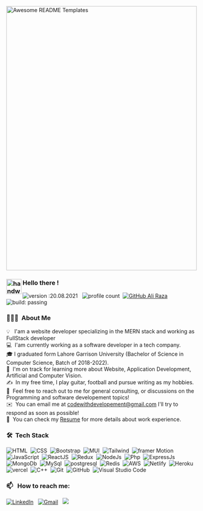  <img
      style="
        width: 100%;
        height: 700px;
        object-fit: cover;
        object-position: bottom;
      "
      src="https://res.cloudinary.com/dyoygzkhe/image/upload/v1712777501/4884785_z6pc4t.jpg"
      alt="Awesome README Templates"
    />


### <img alt="handwavegif" src="https://user-images.githubusercontent.com/39513876/112366216-8cfe7400-8cfe-11eb-8116-7d3dbae20e97.gif" width='40' align="left"/> Hello there !
![version :20.08.2021](https://img.shields.io/badge/version-20.08.2021-informational) &nbsp;
![profile count](https://komarev.com/ghpvc/?username=AliRaza&color=red)&nbsp;
[![GitHub Ali Raza](https://img.shields.io/github/followers/AliRaza?label=follow&style=social)](https://github.com/Ali-Raza-400)&nbsp;
![build: passing](https://img.shields.io/badge/build-passing-success)
### 👨🏻‍💻 &nbsp;About Me

💡 &nbsp; I'am a website developer specializing in the MERN stack and working as FullStack developer \
💻 &nbsp;I'am currently working as a software developer in a tech company. \
🎓&nbsp;I graduated form Lahore Garrison University (Bachelor of Science in Computer Science, Batch of 2018-2022).\
🌱 &nbsp;I'm on track for learning more about Website, Application Development, Artificial  and Computer Vision.\
✍️ &nbsp;In my free time, I play guitar, football and pursue writing as my hobbies.\
💬 &nbsp;Feel free to reach out to me for general consulting, or discussions on the Programming and software developement topics!\
✉️ &nbsp;You can email me at codewithdevelopement@gmail.com I'll try to respond as soon as possible!\
📄 &nbsp;You can check my [Resume](https://drive.google.com/file/d/1APf8exYUfZACWNUn0Og4xcw_b75Ad1lg/view) for more details about work experience.


### 🛠 &nbsp;Tech Stack

![HTML](https://img.shields.io/badge/-HTML-05122A?style=flat&logo=HTML5)&nbsp;
![CSS](https://img.shields.io/badge/-CSS-05122A?style=flat&logo=CSS3&logoColor=1572B6)&nbsp;
![Bootstrap](https://img.shields.io/badge/-Bootstrap-05122A?style=flat&logo=bootstrap&logoColor=563D7C)&nbsp;
![MUI](https://img.shields.io/badge/Material--UI-0081CB?style=for-the-badge&logo=material-ui&logoColor=white)&nbsp;
![Tailwind](https://img.shields.io/badge/Tailwind_CSS-05122A?style=for-the-badge&logo=tailwind-css&logoColor=white)&nbsp;
![framer Motion](https://img.shields.io/badge/Framer-black?style=for-the-badge&logo=framer&logoColor=blue)&nbsp;
![JavaScript](https://img.shields.io/badge/-JavaScript-05122A?style=flat&logo=javascript)&nbsp;
![ReactJS](https://img.shields.io/badge/React-20232A?style=for-the-badge&logo=react&logoColor=61DAFB)&nbsp;
![Redux](https://img.shields.io/badge/Redux-593D88?style=for-the-badge&logo=redux&logoColor=white)&nbsp;
![NodeJs](https://img.shields.io/badge/Node.js-43853D?style=for-the-badge&logo=node.js&logoColor=white)&nbsp;
![Php](https://img.shields.io/badge/PHP-777BB4?style=for-the-badge&logo=php&logoColor=white)&nbsp;
![ExpressJs](https://img.shields.io/badge/Express.js-404D59?style=for-the-badge)&nbsp;
![MongoDb](https://img.shields.io/badge/MongoDB-4EA94B?style=for-the-badge&logo=mongodb&logoColor=white)&nbsp;
![MySql](https://img.shields.io/badge/MySQL-00000F?style=for-the-badge&logo=mysql&logoColor=white)&nbsp;
![postgresql](https://img.shields.io/badge/PostgreSQL-316192?style=for-the-badge&logo=postgresql&logoColor=white)&nbsp;
![Redis](https://img.shields.io/badge/redis-%23DD0031.svg?&style=for-the-badge&logo=redis&logoColor=white)&nbsp;
![AWS](https://img.shields.io/badge/Amazon_AWS-232F3E?style=for-the-badge&logo=amazon-aws&logoColor=white)&nbsp;
![Netlify](https://img.shields.io/badge/Netlify-00C7B7?style=for-the-badge&logo=netlify&logoColor=white)&nbsp;
![Heroku](https://img.shields.io/badge/Heroku-430098?style=for-the-badge&logo=heroku&logoColor=white)&nbsp;
![vercel](https://img.shields.io/badge/Vercel-000000?style=for-the-badge&logo=vercel&logoColor=white)&nbsp;
![C++](https://img.shields.io/badge/-C++-05122A?style=flat&logo=C%2B%2B&logoColor=00599C)&nbsp;
![Git](https://img.shields.io/badge/-Git-05122A?style=flat&logo=git)&nbsp;
![GitHub](https://img.shields.io/badge/-GitHub-05122A?style=flat&logo=github)&nbsp;
![Visual Studio Code](https://img.shields.io/badge/-Visual%20Studio%20Code-05122A?style=flat&logo=visual-studio-code&logoColor=007ACC)&nbsp;

### 📫 &nbsp; How to reach me:


<a href="https://www.linkedin.com/in/ali-wb/"><img alt="LinkedIn" src="https://img.shields.io/badge/linkedin%20-%230077B5.svg?&style=flat&logo=linkedin&logoColor=white"/></a> &nbsp;
<a href="mailto:codewithdevelopement@gmail.com"><img alt="Gmail" src="https://img.shields.io/badge/Gmail-D14836?style=flat&logo=gmail&logoColor=white" /></a> &nbsp;
<a href="https://www.instagram.com/ali_raza_400_k/"><img src="https://img.shields.io/badge/-@AliRaza_-E4405F?style=flat&logo=Instagram&logoColor=white"/></a> &nbsp;

<!--
**AbhishekSinghDhadwal/AbhishekSinghDhadwal** is a ✨ _special_ ✨ repository because its `README.md` (this file) appears on your GitHub profile.

Here are some ideas to get you started:

- 🔭 I’m currently working on ...
- 🌱 I’m currently learning ...
- 👯 I’m looking to collaborate on ...
- 🤔 I’m looking for help with ...
- 💬 Ask me about ...
- 📫 How to reach me: ...
- 😄 Pronouns: ...
- ⚡ Fun fact: ...
-->








